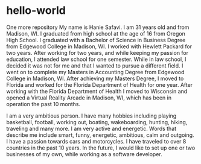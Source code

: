 # hello-world
One more repository
My name is Hanie Safavi. I am 31 years old and from Madison, WI. I graduated from high school at the age of 16 from Oregon High School. I graduated with a Bachelor of Science in Business Degree from Edgewood College in Madison, WI. I worked with Hewlett Packard for two years. After working for two years, and while keeping my passion for education, I attended law school for one semester. While in law school, I decided it was not for me and that I wanted to pursue a different field. I went on to complete my Masters in Accounting Degree from Edgewood College in Madison, WI. After achieving my Masters Degree, I moved to Florida and worked for the Florida Department of Health for one year.  After working with the Florida Department of Health I moved to Wisconsin and opened a Virtual Reality Arcade in Madison, WI, which has been in operation the past 10 months. 


I am a very ambitious person. I have many hobbies including playing basketball, football, working out, boating, wakeboarding, hunting, hiking, traveling and many more. I am very active and energetic. Words that describe me include smart, funny, energetic, ambitious, calm and outgoing. I have a passion towards cars and motorcycles. I have traveled to over 8 countries in the past 10 years. In the future, I would like to set up one or two businesses of my own, while working as a software developer.
